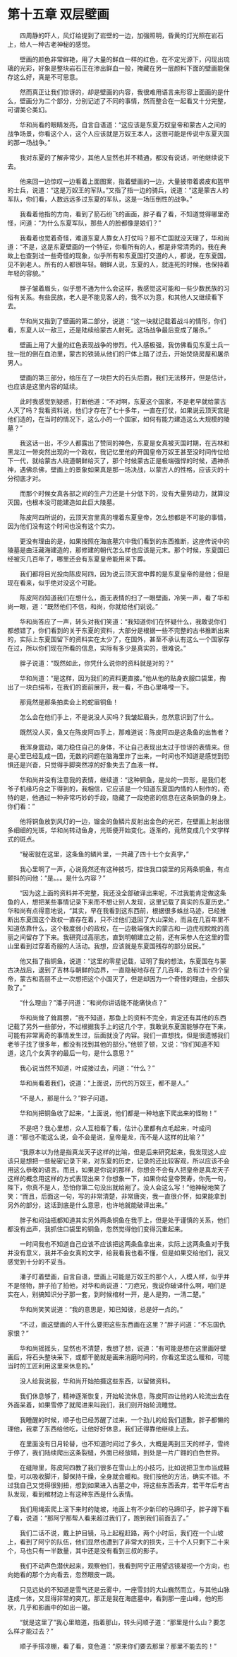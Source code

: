 # 第十五章 双层壁画


　　四周静的吓人，风灯给提到了岩壁的一边，加强照明，昏黄的灯光照在岩石上，给人一种古老神秘的感觉。

　　壁画的颜色非常鲜艳，用了大量的鲜血一样的红色，在不定光源下，闪现出琉璃的光彩，好象是整块岩石正在渗出鲜血一般，掩藏在另一层颜料下面的壁画能保存这么好，真是不可思意。

　　然而真正让我们惊讶的，却是壁画的内容，我很难用语言来形容上面画的是什么，壁画分为二个部分，分别记述了不同的事情，然而整合在一起看又十分完整，可谓美仑美幻。

　　华和尚看的眼睛发亮，自言自语道：“这应该是东夏万奴皇帝和蒙古人之间的战争场景，你看这个人，这个人应该就是万奴王本人，这很可能是传说中东夏灭国的那一场战争。”

　　我对东夏的了解非常少，其他人显然也并不精通，都没有说话，听他继续说下去。

　　他来回一边惊叹一边看着上面图案，指着壁画的一边，大量披带着裘皮和盔甲的士兵，说道：“这是万奴王的军队。”又指了指一边的骑兵，说道：“这是蒙古人的军队，你们看，人数远远多过东夏的军队，这是一场压倒性的战争。”

　　我看着他指的方向，看到了箭石纷飞的画面，胖子看了看，不知道觉得哪里奇怪，问道：“为什么东夏军队，那些人的脸都像是娘们？”

　　我看着也觉着奇怪，难道东夏人靠女人打仗吗？那不亡国就没天理了，华和尚道：“不是，这是东夏壁画的一个特征，你看所有的人，都是非常清秀的。我在典故上也查到过一些奇怪的现象，似乎所有和东夏国打交道的人，都说，在东夏国，见不到老人。所有的人都很年轻。朝鲜人说，东夏的人，就连死的时候，也保持着年轻的容貌。”

　　胖子皱着眉头，似乎想不通为什么会这样，我感觉这可能和一些少数民族的习俗有关系。有些民族，老人是不能见客人的，我不以为意，和其他人又继续看下去。

　　华和尚又指到了壁画的第二部分，说道：“这一块就记载着战斗的情形，你们看，东夏人以一敌三，还是陆续给蒙古人射死。这场战争最后变成了屠杀。”

　　壁画上用了大量的红色表现战争的惨烈。代入感极强，我仿佛看见东夏士兵一批一批的倒在血泊里，蒙古的铁骑从他们的尸体上踏了过去，开始焚烧房屋和屠杀男人。

　　壁画的第三部分，给压在了一块巨大的石头后面，我们无法移开，但是估计，也应该是这里内容的延续。

　　此时我感觉到疑惑，打断他道：“不对啊，东夏这个国家，不是老早就给蒙古人灭了吗？我看资料说，他们才存在了七十多年，一直在打仗，如果说云顶天宫是他们造的，在当时的情况下，这么小的一个国家，如何有能力建造这么大规模的陵墓？”

　　我这话一出，不少人都露出了赞同的神色，东夏是女真被灭国时期，在吉林和黑龙江一带突然出现的一个政权，我记忆里他的开国皇帝万奴王甚至没时间传位给下一代，就给蒙古人绕道朝鲜给灭了，那个时候蒙古正是极端强悍的时候，遇神杀神，遇佛杀佛，壁画上的景象如果真是那一场决战，以蒙古人的性格，应该灭的十分彻底才对。

　　而那个时候女真各部之间的生产力还是十分低下的，没有大量劳动力，就算没灭国，也根本没可能建造如此巨大陵墓。

　　陈皮阿四所说的，云顶天宫里真的埋着东夏皇帝，怎么想都是不可能的事情，因为他们没有这个时间也没有这个实力。

　　更没有理由的是，如果按照在海底墓穴中我们看到的东西推断，这座传说中的陵墓是由汪藏海建造的，那修建的朝代怎么样也应该是元末。那个时候，东夏国已经被灭几百年了，哪里还会有东夏皇帝能用来下葬。

　　我们都将目光投向陈皮阿四，因为说云顶天宫中葬的是东夏皇帝的是他；但是现在看来，似乎绝对没这个可能。

　　陈皮阿四知道我们在想什么，面无表情的扫了一眼壁画，冷笑一声，看了华和尚一眼，道：“既然他们不信，和尚，你就给他们说说。”

　　华和尚答应了一声，转头对我们笑道：“我知道你们在怀疑什么，我敢说你们都想错了，你们看到的关于东夏的资料，大部分是根据一些不完整的古书推断出来的，实际上东夏国留下的资料实在太少了，在国外，甚至不承认有这么一个国家存在过，所以你们现在所看的信息，实际有多少是真实的，很难说。”

　　胖子说道：“既然如此，你凭什么说你的资料就是对的？”

　　华和尚道：“是这样，因为我们的资料更直接。”他从他的贴身衣服口袋里，掏出了一块白绢布，在我们的面前展开，我一看，不由心里咯噔一下。

　　那竟然是那条拍卖会上的蛇眉铜鱼！

　　怎么会在他们手上，不是说没人买吗？我皱起眉头，忽然意识到了什么。

　　既然没人买，鱼又在陈皮阿四手上，那难道说：陈皮阿四是这条鱼的出售者？

　　我浑身震动，竭力稳住自己的身体，不让自己表现出太过于惊讶的表情来。但是心里已经乱成一团，无数的问题在脑海里炸了出来，一时间也不知道是感觉到恐惧还是兴奋，只觉得手脚突然凉的好象失去了血液一样。

　　华和尚并没有注意我的表情，继续道：“这种铜鱼，是龙的一异形，是我们老爷子机缘巧合之下得到的，我相信，它应该是一个知道东夏国内情的人制作的，奇特的是，他通过一种非常巧妙的手段，隐藏了一段绝密的信息在这条铜鱼的身上。你们看：”

　　他将铜鱼放到风灯的一边，镏金的鱼鳞片反射出金色的光芒，在壁画上射出很多细细的光斑，华和尚转动鱼身，光斑便开始变化。逐渐的，竟然变成几个文字样式的斑点。

　　“秘密就在这里，这条鱼的鳞片里，一共藏了四十七个女真字，”

　　我心里啊了一声，心说竟然还有这种技巧，捏住我口袋里的另两条铜鱼，有点颤抖的问他：“是。。。是什么内容？”

　　“因为这上面的资料并不完整，我还没全部破译出来呢，不过我能肯定做这条鱼的人，想把某些事情记录下来而不想让别人发现，这里记载了真实的东夏历史。” 华和尚有点得意地说，“其实，早在我看到这东西前，根据很多蛛丝马迹，已经推断出东夏国这个政权一直存在着，只不过他们退回了大山深处，而且在几百年里不知道依靠什么，这个极度弱小的政权，在一边极端强大的蒙古和一边虎视眈眈的高丽之间留存了下来。我研究过高丽志，直到明朝建立之前，还有采参人在这里的雪山里看到过穿着奇服的人活动。我想，应该就是东夏国残存的部分居民。”

　　他又指了指铜鱼，说道：“这里的零星记载，证明了我的想法，东夏国在与蒙古决战后，退到了吉林与朝鲜的边界，一直隐秘地存在了几百年，总有过十四个皇帝，蒙古和高丽不止一次想把这个小国灭了，但是却因为一个奇怪的理由，全部失败了。”

　　“什么理由？”潘子问道：“和尚你讲话能不能痛快点？”

　　华和尚耸了耸肩膀，“我不知道，那鱼上的资料不完全，肯定还有其他的东西记载了另外一些部分，不过根据我手上的这几个字，我敢说东夏国能够存在下来，可能有非常离奇的事情发生过，后面就没了内容。我们一直想找，但是很遗憾我们老爷子找了很多年，都没有找到其他的部分。”他顿了顿，又说：“你们知道不知道，这几个女真字的最后一句，是什么意思？”

　　我心说当然不知道，叶成接过去，问道：“什么？”

　　华和尚看着我们，说道：“上面说，历代的万奴王，都不是人。”

　　“不是人，那是什么？”胖子问道。

　　华和尚把铜鱼收了起来，“上面说，他们都是一种地底下爬出来的怪物！”

　　不是吧？我心里想，众人互相看了看，估计心里都有点毛起来，叶成问道：“那也不能这么说，会不会是说，皇帝是龙，而不是人这样的比喻？”

　　“我原本以为他是指真龙天子这样的比喻，但是后来研究起来，我发现这人应该只是想把一些秘密记录下来，对东夏的历史，记录的还比较客观，所以应该不会用这么恭敬的语言。而且，如果是你说的那样，你想会不会有人把皇帝是真龙天子这样的概念用这样的方式表现出来？你想象一下，如果你给皇帝贺寿，你先一句，陛下，你真不是人，恐怕你第二句没出就给剐了。没人会这么写！”他神秘地笑了笑：“而且，后面这一句，写的非常清楚，非常唐突，我一直很介怀，如果能拿到另外的部分，这话到底是什么意思，也许地就能破译出来。”

　　胖子和闷油瓶都知道其实另外两条铜鱼在我手上，但是处于谨慎的关系，他们都没有出声，我抓住口袋里的铜鱼，忽然觉得他们变得沉重起来。

　　一时间我也不知道自己应该不应该把这两条鱼拿出来，实际上这两条鱼对于我并没有意义，我并不会女真的文字，给我看我也看不懂，但是如果交给他们，我又感觉到十分的不妥当。

　　潘子盯着壁画，自言自语，壁画上可能是万奴王的那个人，人模人样，似乎并不是怪物，胖子拍了拍他，对华和尚说道：“刀疤兄，我说你破译什么啊，咱们是实在人，别搞知识分子那一套，到时候棺材一开，是人是狗，一清二楚。”

　　华和尚笑笑说道：“我的意思是，知已知彼，总是好一点的。”

　　“不过，画这壁画的人干什么要把这些东西画在这里？”胖子问道：“不忘国仇家恨？”

　　华和尚摇摇头，显然也不清楚，我想了想，说道：“有可能是想在这里画好壁画后，将石头整块采下，或都干脆就是画来消磨时间的，你看这里这么暖和，可能当时的工匠利用这里来休息的。”

　　没人给我说服，华和尚开始拍摄这些东西，以留做资料。

　　我们休息够了，精神逐渐恢复，开始轮流休息，陈皮阿四让他的人轮流出去在外面呆着，如果雪停了就爬进来叫我们，我们则开始轮流睡觉。

　　我睡醒的时候，顺子也已经苏醒了过来，一个劲儿的给我们道歉，胖子都懒的理他，我拿了东西给他吃，让他好好休息，我们还得靠他继续上去。

　　在里面没有日月轮替，也不知道时间过了多久，大概是两到三天的样子，雪终于停了，我们陆续爬出这条裂缝，外面已经放晴，到处是一片广翱的白色世界。

　　在缝隙里，陈皮阿四教了我们很多在雪山上的小技巧，比如说把卫生巾当成鞋垫，可以吸收脚汗，脚保持干燥，全身就会暖和。我们按他的方法，确实不错。不过我自己又觉得很别扭，想到如果进入古墓之中，将这些东西丢弃，若干年后考古队发现，看到棺材边上有这种东西是什么表情。

　　我们用绳索爬上滚下来时的陡坡，地面上有不少新印的马蹄印子，胖子蹲下看了看，说道：“那阿宁那帮人看来超过我们了，跑到我们前面去了。”

　　我们二话不说，戴上护目镜，马上起程赶路，两个小时后，我们在一个山坡上，看到了阿宁的队伍，他们显然也遭到了非常大的损失，三十个人只剩下二十来个，马也只有一半数量，其中还是没有看到三叔的影子。

　　我们不动声色潜伏起来，观察他们，我看到阿宁正用望远镜凝视一个方向，也向她看的那个方向看去，忽然眼皮一跳。

　　只见远处的不知道是雪气还是云雾中，一座雪封的大山巍然而立，与其他山脉连成一体，又显得非常的突兀，那正是我在海底墓中，看到那一座山峰，他的形状，几乎和影画中的如出一辙。

　　“就是这里了”我心里暗道，指着那山，转头问顺子道：“那里是什么山？要怎么样才能过去？”

　　顺子手搭凉棚，看了看，变色道：“原来你们要去那里？那里不能去的！”

